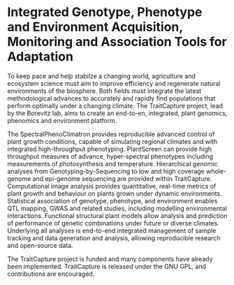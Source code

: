 Integrated Genotype, Phenotype and Environment Acquisition, Monitoring and Association
Tools for Adaptation 
=====================================================================================

To keep pace and help stabilze a changing world, agriculture and ecosystem science 
must aim to improve efficiency and regenerate natural environments of the biosphere.
Both fields must integrate the latest methodological advances to
accurately and rapidly find populations that perform optimally under a changing
climate. The TraitCapture project, lead by the Borevitz lab, aims to create an
end-to-en, integrated, plant genomics, phenomics and environment platform.

The SpectralPhenoClimatron provides reproducible advanced control of plant
growth conditions, capable of simulating regional climates and with integrated
high-throughput phenotyping. PlantScreen can provide high throughput measures of
advance, hyper-spectral phenotypes including measurements of photosynthesis and
temperature. Hierarchical genomic analyses from Genotyping-by-Sequencing to low
and high coverage whole-genome and epi-genome sequencing are provided within
TraitCapture. Computational image analysis provides quantitative, real-time
metrics of plant growth and behaviour on plants grown under dynamic
environments.  Statistical association of genotype, phenotype, and environment
enables QTL mapping, GWAS and related studies, including modelling environmental
interactions. Functional structural plant models allow analysis and prediction
of performance of genetic combinations under future or diverse climates.
Underlying all analyses is end-to-end integrated management of sample tracking
and data generation and analysis, allowing reproducible research and
open-source data.

The TraitCapture project is funded and many components have already been
implemented. TraitCapture is released under the GNU GPL, and contributions are
encouraged.
